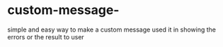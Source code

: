 # custom-message-
simple and easy way to make a custom message used it in showing the errors or the result to user 
